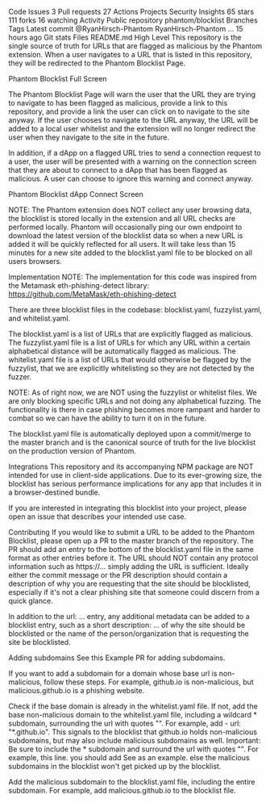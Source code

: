  

Code
Issues
3
Pull requests
27
Actions
Projects
Security
Insights
 65 stars
 111 forks
 16 watching
 Activity
Public repository
phantom/blocklist
 Branches
 Tags
Latest commit
@RyanHirsch-Phantom
RyanHirsch-Phantom
…
15 hours ago
Git stats
Files
README.md
High Level
This repository is the single source of truth for URLs that are flagged as malicious by the Phantom extension. When a user navigates to a URL that is listed in this repository, they will be redirected to the Phantom Blocklist Page.

Phantom Blocklist Full Screen

The Phantom Blocklist Page will warn the user that the URL they are trying to navigate to has been flagged as malicious, provide a link to this repository, and provide a link the user can click on to navigate to the site anyway. If the user chooses to navigate to the URL anyway, the URL will be added to a local user whitelist and the extension will no longer redirect the user when they navigate to the site in the future.

In addition, if a dApp on a flagged URL tries to send a connection request to a user, the user will be presented with a warning on the connection screen that they are about to connect to a dApp that has been flagged as malicious. A user can choose to ignore this warning and connect anyway.

Phantom Blocklist dApp Connect Screen

NOTE: The Phantom extension does NOT collect any user browsing data, the blocklist is stored locally in the extension and all URL checks are performed locally. Phantom will occasionally ping our own endpoint to download the latest version of the blocklist data so when a new URL is added it will be quickly reflected for all users. It will take less than 15 minutes for a new site added to the blocklist.yaml file to be blocked on all users browsers.

Implementation
NOTE: The implementation for this code was inspired from the Metamask eth-phishing-detect library: https://github.com/MetaMask/eth-phishing-detect

There are three blocklist files in the codebase: blocklist.yaml, fuzzylist.yaml, and whitelist.yaml.

The blocklist.yaml is a list of URLs that are explicitly flagged as malicious. The fuzzylist.yaml file is a list of URLs for which any URL within a certain alphabetical distance will be automatically flagged as malicious. The whitelist.yaml file is a list of URLs that would otherwise be flagged by the fuzzylist, that we are explicitly whitelisting so they are not detected by the fuzzer.

NOTE: As of right now, we are NOT using the fuzzylist or whitelist files. We are only blocking specific URLs and not doing any alphabetical fuzzing. The functionality is there in case phishing becomes more rampant and harder to combat so we can have the ability to turn it on in the future.

The blocklist.yaml file is automatically deployed upon a commit/merge to the master branch and is the canonical source of truth for the live blocklist on the production version of Phantom.

Integrations
This repository and its accompanying NPM package are NOT intended for use in client-side applications. Due to its ever-growing size, the blocklist has serious performance implications for any app that includes it in a browser-destined bundle.

If you are interested in integrating this blocklist into your project, please open an issue that describes your intended use case.

Contributing
If you would like to submit a URL to be added to the Phantom Blocklist, please open up a PR to the master branch of the repository. The PR should add an entry to the bottom of the blocklist.yaml file in the same format as other entries before it. The URL should NOT contain any protocol information such as https://... simply adding the URL is sufficient. Ideally either the commit message or the PR description should contain a description of why you are requesting that the site should be blocklisted, especially if it's not a clear phishing site that someone could discern from a quick glance.

In addition to the url: ... entry, any additional metadata can be added to a blocklist entry, such as a short description: ... of why the site should be blocklisted or the name of the person/organization that is requesting the site be blocklisted.

Adding subdomains
See this Example PR for adding subdomains.

If you want to add a subdomain for a domain whose base url is non-malicious, follow these steps. For example, github.io is non-malicious, but malicious.github.io is a phishing website.

Check if the base domain is already in the whitelist.yaml file. If not, add the base non-malicious domain to the whitelist.yaml file, including a wildcard * subdomain, surrounding the url with quotes "". For example, add - url: "*.github.io". This signals to the blocklist that github.io holds non-malicious subdomains, but may also include malicious subdomains as well.
Important: Be sure to include the * subdomain and surround the url with quotes "". For example, this line. you should add See as an example. else the malicious subdomains in the blocklist won't get picked up by the blocklist.

Add the malicious subdomain to the blocklist.yaml file, including the entire subdomain. For example, add malicious.github.io to the blocklist file.
